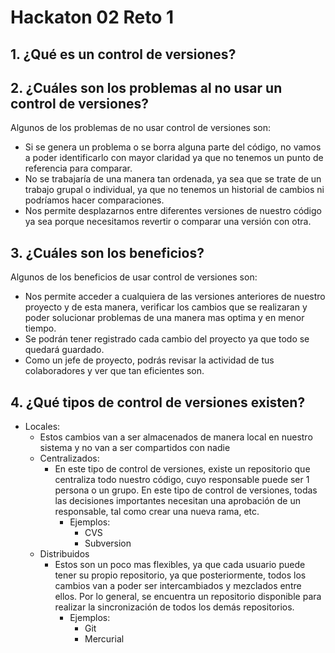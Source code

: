 # Hackaton 02 Reto 1
## 1. ¿Qué es un control de versiones?

## 2. ¿Cuáles son los problemas al no usar un control de versiones?

Algunos de los problemas de no usar control de versiones son:

 - Si se genera un problema o se borra alguna parte del código, no vamos a poder identificarlo con mayor claridad ya que no tenemos un punto de referencia para comparar.
 - No se trabajaría de una manera tan ordenada, ya sea que se trate de un trabajo grupal o individual, ya que no tenemos un historial de cambios ni podríamos hacer comparaciones.
 - Nos permite desplazarnos entre diferentes versiones de nuestro código ya sea porque necesitamos revertir o comparar una versión con otra.

## 3. ¿Cuáles son los beneficios?
Algunos de los beneficios de usar control de versiones son:

 - Nos permite acceder a cualquiera de las versiones anteriores de nuestro proyecto y de esta manera, verificar los cambios que se realizaran y poder solucionar problemas de una manera mas optima y en menor tiempo.
 - Se podrán tener registrado cada cambio del proyecto ya que todo se quedará guardado.
 - Como un jefe de proyecto, podrás revisar la actividad de tus colaboradores y ver que tan eficientes son.

## 4. ¿Qué tipos de control de versiones existen?

 - Locales:
	 - Estos cambios van a ser almacenados de manera local en nuestro sistema y no van a ser compartidos con nadie
	 - Centralizados:
		 - En este tipo de control de versiones, existe un repositorio que centraliza todo nuestro código, cuyo responsable puede ser 1 persona o un grupo. En este tipo de control de versiones, todas las decisiones importantes necesitan una aprobación de un responsable, tal como crear una nueva rama, etc.
			 - Ejemplos:
				 - CVS
				 - Subversion
	 -  Distribuidos
		 - Estos son un poco mas flexibles, ya que cada usuario puede tener su propio repositorio, ya que posteriormente, todos los cambios van a poder ser intercambiados y mezclados entre ellos. Por lo general, se encuentra un repositorio disponible para realizar la sincronización de todos los demás repositorios.
			 - Ejemplos:
				 - Git
				 - Mercurial
